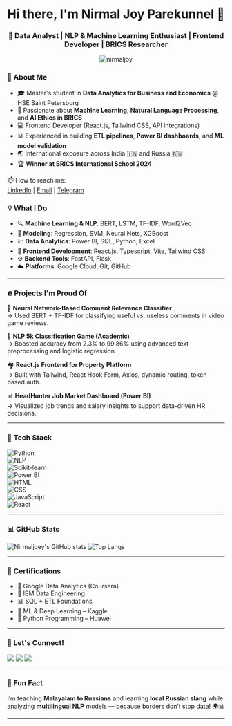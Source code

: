 <h1 align="center">Hi there, I'm Nirmal Joy Parekunnel 👋</h1>
<h3 align="center">🚀 Data Analyst | NLP & Machine Learning Enthusiast | Frontend Developer | BRICS Researcher</h3>

<p align="center">
  <img src="https://komarev.com/ghpvc/?username=nirmaljoey&label=Profile%20views&color=0e75b6&style=flat" alt="nirmaljoy" />
</p>

### 🧠 About Me

- 🎓 Master's student in **Data Analytics for Business and Economics** @ HSE Saint Petersburg  
- 🤖 Passionate about **Machine Learning**, **Natural Language Processing**, and **AI Ethics in BRICS**
- 💻 Frontend Developer (React.js, Tailwind CSS, API integrations)
- 📊 Experienced in building **ETL pipelines**, **Power BI dashboards**, and **ML model validation**
- 🌏 International exposure across India 🇮🇳 and Russia 🇷🇺
- 🏆 **Winner at BRICS International School 2024**

📫 How to reach me:  
  [LinkedIn](https://www.linkedin.com/in/nirmaljoy) | [Email](mailto:nirmaljoyofficial@gmail.com) | [Telegram](https://t.me/nirmalparekunnel)

### 💡 What I Do

- 🔍 **Machine Learning & NLP**: BERT, LSTM, TF-IDF, Word2Vec  
- 🧠 **Modeling**: Regression, SVM, Neural Nets, XGBoost  
- 📈 **Data Analytics**: Power BI, SQL, Python, Excel  
- 🎯 **Frontend Development**: React.js, Typescript, Vite, Tailwind CSS  
- ⚙️ **Backend Tools**: FastAPI, Flask  
- ☁️ **Platforms**: Google Cloud, Git, GitHub

---

### 🔥 Projects I'm Proud Of

💬 **Neural Network-Based Comment Relevance Classifier**  
→ Used BERT + TF-IDF for classifying useful vs. useless comments in video game reviews.

🧠 **NLP 5k Classification Game (Academic)**  
→ Boosted accuracy from 2.3% to 99.86% using advanced text preprocessing and logistic regression.

🏘️ **React.js Frontend for Property Platform**  
→ Built with Tailwind, React Hook Form, Axios, dynamic routing, token-based auth.

📊 **HeadHunter Job Market Dashboard (Power BI)**  
→ Visualized job trends and salary insights to support data-driven HR decisions.

---

### 🧠 Tech Stack

![Python](https://img.shields.io/badge/-Python-05122A?style=flat&logo=python)  
![NLP](https://img.shields.io/badge/-Natural%20Language%20Processing-05122A?style=flat&logo=spacy)  
![Scikit-learn](https://img.shields.io/badge/-Scikit--learn-05122A?style=flat&logo=scikit-learn)  
![Power BI](https://img.shields.io/badge/-Power%20BI-05122A?style=flat&logo=powerbi&logoColor=yellow)  
![HTML](https://img.shields.io/badge/-HTML-05122A?style=flat&logo=html5)  
![CSS](https://img.shields.io/badge/-CSS-05122A?style=flat&logo=css3&logoColor=1572B6)  
![JavaScript](https://img.shields.io/badge/-JavaScript-05122A?style=flat&logo=javascript)  
![React](https://img.shields.io/badge/-React-05122A?style=flat&logo=react)

---

### 📊 GitHub Stats

![Nirmaljoey's GitHub stats](https://github-readme-stats.vercel.app/api?username=Nirmaljoey&show_icons=true&theme=radical)
![Top Langs](https://github-readme-stats.vercel.app/api/top-langs/?username=Nirmaljoey&layout=compact&theme=radical)

---

### 📜 Certifications

- 🏅 Google Data Analytics (Coursera)  
- 🧪 IBM Data Engineering  
- 📊 SQL + ETL Foundations  
- 🤖 ML & Deep Learning – Kaggle  
- 🐍 Python Programming – Huawei  

---

### 📎 Let's Connect!

<a href="https://www.linkedin.com/in/nirmaljoy"><img src="https://img.shields.io/badge/-LinkedIn-0A66C2?style=for-the-badge&logo=linkedin&logoColor=white"/></a>
<a href="mailto:nirmaljoyofficial@gmail.com"><img src="https://img.shields.io/badge/-Gmail-D14836?style=for-the-badge&logo=gmail&logoColor=white"/></a>
<a href="https://t.me/nirmalparekunnel"><img src="https://img.shields.io/badge/-Telegram-2CA5E0?style=for-the-badge&logo=telegram&logoColor=white"/></a>

---

### 💬 Fun Fact

I’m teaching **Malayalam to Russians** and learning **local Russian slang** while analyzing **multilingual NLP** models — because borders don’t stop data! 🌍📊

---
